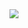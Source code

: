 <img src="https://capsule-render.vercel.app/api?type=cylinder&color=A7D8E2&height=300&section=header&text=capsule%20render&fontSize=90" />

